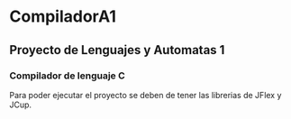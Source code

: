 # CompiladorA1

## Proyecto de Lenguajes y Automatas 1
### Compilador de lenguaje C

Para poder ejecutar el proyecto se deben de tener las librerias de JFlex y JCup.
